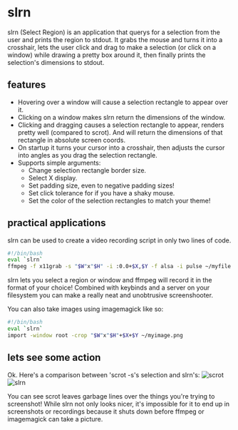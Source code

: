 slrn
====

slrn (Select Region) is an application that querys for a selection from the user and prints the region to stdout. It grabs the mouse and turns it into a crosshair, lets the user click and drag to make a selection (or click on a window) while drawing a pretty box around it, then finally prints the selection's dimensions to stdout.

features
--------
* Hovering over a window will cause a selection rectangle to appear over it.
* Clicking on a window makes slrn return the dimensions of the window.
* Clicking and dragging causes a selection rectangle to appear, renders pretty well (compared to scrot). And will return the dimensions of that rectangle in absolute screen coords.
* On startup it turns your cursor into a crosshair, then adjusts the cursor into angles as you drag the selection rectangle.
* Supports simple arguments:
    * Change selection rectangle border size.
    * Select X display.
    * Set padding size, even to negative padding sizes!
    * Set click tolerance for if you have a shaky mouse.
    * Set the color of the selection rectangles to match your theme!

practical applications
----------------------
slrn can be used to create a video recording script in only two lines of code.
```bash
#!/bin/bash
eval `slrn`
ffmpeg -f x11grab -s "$W"x"$H" -i :0.0+$X,$Y -f alsa -i pulse ~/myfile.webm
```
slrn lets you select a region or window and ffmpeg will record it in the format of your choice!
Combined with keybinds and a server on your filesystem you can make a really neat and unobtrusive screenshooter.

You can also take images using imagemagick like so:
```bash
#!/bin/bash
eval `slrn`
import -window root -crop "$W"x"$H"+$X+$Y ~/myimage.png
```

lets see some action
--------------------
Ok. Here's a comparison between 'scrot -s's selection and slrn's:
![scrot](http://farmpolice.com/content/images/scrot_bad.png)
![slrn](http://farmpolice.com/content/images/slrn_good.png)

You can see scrot leaves garbage lines over the things you're trying to screenshot!
While slrn not only looks nicer, it's impossible for it to end up in screenshots or recordings because it shuts down before ffmpeg or imagemagick can take a picture.
